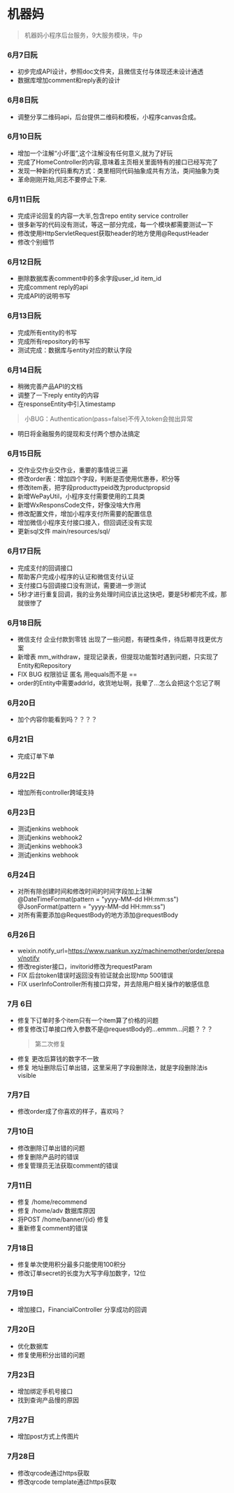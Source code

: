 # 机器妈

> 机器妈小程序后台服务，9大服务模块，牛p

### 6月7日阮
- 初步完成API设计，参照doc文件夹，且微信支付与体现还未设计通透
- 数据库增加comment和reply表的设计

### 6月8日阮
- 调整分享二维码api，后台提供二维码和模板，小程序canvas合成。


### 6月10日阮
- 增加一个注解“小坏蛋”,这个注解没有任何意义,就为了好玩
- 完成了HomeController的内容,意味着主页相关里面特有的接口已经写完了
- 发现一种新的代码重构方式：类里相同代码抽象成共有方法，类间抽象为类
- 革命刚刚开始,同志不要停止下来.

### 6月11日阮
- 完成评论回复的内容一大半,包含repo entity service controller
- 很多新写的代码没有测试，等这一部分完成，每一个模块都需要测试一下 
- 修改使用HttpServletRequest获取header的地方使用@RequstHeader
- 修改个别细节


### 6月12日阮
- 删除数据库表comment中的多余字段user_id  item_id
- 完成comment reply的api
- 完成API的说明书写

### 6月13日阮
- 完成所有entity的书写
- 完成所有repository的书写
- 测试完成：数据库与entity对应的默认字段

### 6月14日阮
- 稍微完善产品API的文档
- 调整了一下reply entity的内容
- 在responseEntity中引入timestamp
> 小BUG：Authentication(pass=false)不传入token会抛出异常
- 明日将金融服务的提现和支付两个想办法搞定

### 6月15日阮
- 交作业交作业交作业，重要的事情说三遍
- 修改order表：增加四个字段，判断是否使用优惠券，积分等
- 修改item表，把字段producttypeid改为productpropsid
- 新增WePayUtil，小程序支付需要使用的工具类
- 新增WxResponsCode文件，好像没啥大作用
- 修改配置文件，增加小程序支付所需要的配置信息
- 增加微信小程序支付接口接入，但回调还没有实现
- 更新sql文件 main/resources/sql/

### 6月17日阮
- 完成支付的回调接口
- 帮助客户完成小程序的认证和微信支付认证
- 支付接口与回调接口没有测试，需要进一步测试
- 5秒才进行重复回调，我的业务处理时间应该比这快吧，要是5秒都完不成，那就很惨了

### 6月18日阮
- 微信支付 企业付款到零钱 出现了一些问题，有硬性条件，待后期寻找更优方案
- 新增表 mm_withdraw，提现记录表，但提现功能暂时遇到问题，只实现了Entity和Repository
- FIX BUG 权限验证 匿名 用equals而不是 ==
- order的Entity中需要addrId，收货地址啊，我晕了...怎么会把这个忘记了啊

### 6月20日
- 加个内容你能看到吗？？？？
### 6月21日
- 完成订单下单

### 6月22日
- 增加所有controller跨域支持
### 6月23日
- 测试jenkins webhook
- 测试jenkins webhook2
- 测试jenkins webhook3
- 测试jenkins webhook

### 6月24日
- 对所有除创建时间和修改时间的时间字段加上注解@DateTimeFormat(pattern = "yyyy-MM-dd HH:mm:ss")  @JsonFormat(pattern = "yyyy-MM-dd HH:mm:ss")
- 对所有需要添加@RequestBody的地方添加@requestBody

### 6月26日
- weixin.notify_url=https://www.ruankun.xyz/machinemother/order/prepay/notify
- 修改register接口，invitorid修改为requestParam
- FIX 后台token错误时返回没有验证就会出现http 500错误
- FIX userInfoController所有接口异常，并去除用户相关操作的敏感信息

### 7月 6日
- 修复下订单时多个item只有一个item算了价格的问题
- 修复修改订单接口传入参数不是@requestBody的...emmm...问题？？？
    > 第二次修复
- 修复 更改后算钱的数字不一致
- 修复 地址删除后订单出错，这里采用了字段删除法，就是字段删除法is visible

### 7月7日
- 修改order成了你喜欢的样子，喜欢吗？

### 7月10日
- 修改删除订单出错的问题
- 修复删除产品时的错误
- 修复管理员无法获取comment的错误

### 7月11日
- 修复 /home/recommend
- 修复 /home/adv 数据库原因
- 将POST /home/banner/{id} 修复
- 重新修复comment的错误

### 7月18日
- 修复单次使用积分最多只能使用100积分
- 修改订单secret的长度为大写字母加数字，12位

### 7月19日
- 增加接口，FinancialController  分享成功的回调

### 7月20日
- 优化数据库
- 修复使用积分出错的问题

### 7月23日
- 增加绑定手机号接口
- 找到查询产品慢的原因

### 7月27日
- 增加post方式上传图片

### 7月28日
- 修改qrcode通过https获取
- 修改qrcode template通过https获取